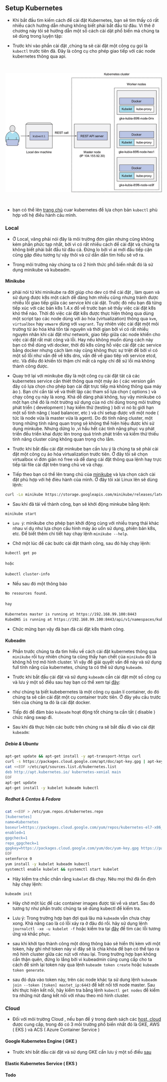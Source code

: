 ## Setup Kubernetes

- Khi bắt đầu tìm kiếm cách để  cài đặt Kubernetes, bạn sẽ tìm thấy có rất nhiều cách hướng dẫn nhưng không biết phải bắt đầu từ đâu. Vì thê ở chương này tôi sẽ 
hướng dẫn một số  cách cài dặt phổ biến mà chúng ta sẽ dùng trong luyện tập: 

- Trước khi vào phần cài đặt ,chúng ta sẽ cài đặt một công cụ gọi là `kubectl` trước tiên đã. Đây là công cụ cho phép giao tiếp với các node kubernetes thông qua api.

<br>
<p align="center">
  <img src="images/k8s.jpg"/>
</p>
<br> 

- bạn có thể  lên [trang chủ](https://kubernetes.io/docs/tasks/tools/install-kubectl/#install-kubectl) cuar kubernetes để  lựa chọn bản `kubectl` phù hợp với hệ điều hành cảu mình.

### Local 

- Ở Local, vâng phải nói đây là môi trường đơn giản nhưng cũng không kém phần phức tạp nhất, bởi vì có rất nhiều cách để  cài đặt và chúng ta không biết phải bắt đầu từ đâu cả. Đừng lo bởi vì ai mới đầu tiếp cận cũng gặp đièu tương tự vậy thôi và cứ dần dần tìm hiểu sẽ vỡ ra.

- Trong môi trường này chúng ta có 2 hình thức phổ biến nhất đó là sử  dụng minikube và kubeadm.

#### Minikube

- phải nói từ khi minikube ra đời giúp cho dev có thể  cài đặt , làm quen và sử  dụng được k8s một cách dễ  dàng hơn nhiều cũng nhưng tránh được nhiều lỗi giao tiếp giữa các service khi cài dặt. Trước đó nếu bạn đã từng tiếp xúc với các bản k8s 1.4.x đổ  về  trước bạn sẽ thấy việc cài đặt k8s khó thể  nào. Thời đó việc cài đặt k8s được thực hiện thông qua dùng một script tạo các node dùng với ảo hóa (virtualization) thông qua `kvm`, `virtualbox` hay `vmware` dùng với `vagrant`. Tuy nhiên việc cài đặt một môi trường từ ảo hóa khá tốn tài nguyên và thời gian bởi vì có rất nhiều nguyên nhân khi cài đặt như network, giao tiếp giữa các node khiến cho việc cài đặt rất mát công và lỗi. Hay nếu không muốn dùng cách này bạn có thể  dùng với docker, thời đó k8s cũng hỗ  việc cài đặt các service bằng docker nhưng cách làm này cũng không thực sự triệt để  bởi vì có một số  lỗi như vấn đề  về  k8s dns, vấn đề  về  giao tiêp với service etcd, etc. Và điều đó khiến tôi thậm chí mất cả ngày chỉ để  sử  lỗi mà không thành công được. 

- Quay trở lại với minikube đây là một công cụ cài đặt tât cả các kubernetes service cần thiét thông qua một máy ảo ( các version gần đây có lựa chọn cho phép bạn cài đặt trực tiếp mà không thông qua máy ảo ). Bạn chỉ cần tải về  và thiết lập các tham số  lựa chọn ( options ) và chạy công cụ này là xong. Khá dễ  dàng phải không, tuy vậy minikube có một hạn chế  đó là môt trường sử  dụng của nó chỉ dùng trong môi trường phát triển ( development ) hay kiểm thử  (testing ) bởi vì nó bị giới hạn một số  tính năng ( load balancer, etc ) và chỉ setup được với một node ( tức là node vừa là master vừa là agent). Do đó tính năng cluster, một trong những tính năng quan trọng sẽ không thể  hiện hiệu được khi sử  dụng minkube. Nhưng dừng lo ,vì hầu hết các tính năng phục vụ phát triển đều triển khai được lên trong quá trình phát triển và kiểm thử  thiếu tính năng cluster cũng không quan trọng cho lắm.

- Trước khi bắt đầu cài đặt minkube bạn cần lưu ý là chúng ta sẽ phải cài đặt một công cụ ảo hóa virtualization trước tiên. Ở đây tôi sẽ chọn virtualbox vì đơn giản nó free và dễ  dang cài đặt thông qua lệnh hay trực tiếp tải file cài đặt trên trang chủ vè và chạy.

- Tiếp theo bạn có thể  lên trang chủ của [minikube](https://github.com/kubernetes/minikube) và lựa chọn cách cài đặt phù hợp với hệ đièu hành của mình. Ở đây tôi xài Linux lên sẽ dùng lệnh:

```bash
curl -Lo minikube https://storage.googleapis.com/minikube/releases/latest/minikube-linux-amd64 && chmod +x minikube && sudo mv minikube /usr/local/bin/
```

- Sau khi đã tải về  thành công, bạn sẽ khởi động minkube bằng lệnh:

```bash
minikube start
```

- `Lưu ý`: minikube cho phép bạn khởi động cùng với nhiều trạng thái khác nhau ví dụ như lựa chọn cấu hình máy ảo uốn sử  dụng, phiên bản k8s, etc. Để  biết thêm chi tiết hay chạy lệnh `minikube --help`.

- Chờ một lúc để  các bước cài đặt thành công, sau đó hãy chạy lệnh:

```sh
kubectl get po

hoặc 

kubectl cluster-info
```

- Nếu sau đó một thông báo 

```sh
No resources found.

hay

Kubernetes master is running at https://192.168.99.100:8443
KubeDNS is running at https://192.168.99.100:8443/api/v1/namespaces/kube-system/services/kube-dns:dns/proxy
```

- Chức mừng bạn vậy đã bạn đã cài đặt k8s thành công.

#### Kubeadm

- Phần trước chúng ta đa tìm hiểu về  cách cài đặt kubernetes thông qua `minikube` rồi tuy nhiên chúng ta cũng thấy hạn chết của `minikube` đó là không hỗ  trợ mô hình cluster. Vì vậy để  giải quyết vấn đề  này và sử  dụng full tính nằng của kubernetes, chúng ta có thể  sử  dụng `kubeadm`.

- Trước khi bắt đầu cài đặt và sử  dụng `kubeadm` cần cài đặt một số  công cụ và lưu ý một số điều sau hay bạn có thể  xem tại [đây](https://kubernetes.io/docs/tasks/tools/install-kubeadm/):

+ như chúng ta biết kubebernetes là một công cụ quản lí container, do đó chúng ta sẽ cần cài đặt một cụ container trước tiên. Ở đây yêu câu trước tiên của chúng ta đó là cài đặt docker.

+ Tiếp đó để  đảm bảo `kubeadm` hoạt động tốt chúng ta cần tắt ( disable ) chức năng swap đi.

- Sau khi đã thực hiện các bước trên chúng ra sẽ bắt đầu đi vào cài đặt `kubeadm`:

##### Debia & Ubuntu


```sh
apt-get update && apt-get install -y apt-transport-https curl
curl -s https://packages.cloud.google.com/apt/doc/apt-key.gpg | apt-key add -
cat <<EOF >/etc/apt/sources.list.d/kubernetes.list
deb http://apt.kubernetes.io/ kubernetes-xenial main
EOF
apt-get update
apt-get install -y kubelet kubeadm kubectl
```

##### Redhat & Centos & Fedora

```sh
cat <<EOF > /etc/yum.repos.d/kubernetes.repo
[kubernetes]
name=Kubernetes
baseurl=https://packages.cloud.google.com/yum/repos/kubernetes-el7-x86_64
enabled=1
gpgcheck=1
repo_gpgcheck=1
gpgkey=https://packages.cloud.google.com/yum/doc/yum-key.gpg https://packages.cloud.google.com/yum/doc/rpm-package-key.gpg
EOF
setenforce 0
yum install -y kubelet kubeadm kubectl
systemctl enable kubelet && systemctl start kubelet
```

- Hãy kiểm tra chắc chắn rằng `kubelet` đã chạy. Nêu mọi thứ đã ổn định hãy chạy lệnh:

```
kubeadm init
```

- Hãy chờ một lúc để  các container images được tải về và start. Sau đó tương tự như phấn trước chúng ta sẽ dùng kubectl để  kiểm tra.

- Lưu ý: Trong trường hợp bạn đợi quá lâu mà `kubeadm` vẫn chưa chạy xong. Khả năng cao là có lỗi xảy ra ở đâu đó rồi. hãy sử  dụng lệnh `journalctl -xe -u kubelet -f` hoặc kiểm tra tại [đây](https://kubernetes.io/docs/setup/independent/troubleshooting-kubeadm/) để  tìm các lỗi tương ứng và khắc phục.

- sau khi khởi tạo thành công một dòng thông báo sẽ hiển thị kèm với một token, hãy ghi nhớ token này vì đây sẽ là chìa khóa để  bạn có thể  tạo ra mô hình cluster giữa các nút với nhau lại. Trong trường hợp bạn không cẩn thận quên, đừng lo lắng bởi vì kubeadmin cũng cung cấp cho ta cách để  sinh lại token này qua lệnh `kubeadm token create` hoặc `kubeadm token generate`.

- sau đó dựa vào token này, trên các node khác ta sử  dung lệnh `kubeadm join --token [token] mastet_ip:6443` để  kết nối tới node master. Sau khi thực hiện kết nối, hãy kiểm tra bằng lệnh `kubectl get nodes` để  kiểm tra những nút đang kết nối với nhau theo mô hình cluster.

### Cloud

- Đối với môi trường Cloud , nếu bạn để  ý trong danh sách các [host, cloud](https://kubernetes.io/docs/setup/pick-right-solution/) được cung cấp, trong đó có 3 môi trường phổ  biến nhất đó là GKE, AWS ( EKS ) và ACS ( Azure Container Service ) 

#### Google Kubernetes Engine  ( GKE )

- Trước khi bắt đầu cài đặt và sử  dụng GKE cần lưu ý một số  điều [sau](https://cloud.google.com/kubernetes-engine/docs/quickstart)


#### Elastic Kubernetes Service ( EKS )

#### Todo